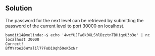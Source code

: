 ## Solution
The password for the next level can be retrieved by submitting the password of the current level to port 30000 on localhost.

```
bandit14@melinda:~$ echo '4wcYUJFw0k0XLShlDzztnTBHiqxU3b3e' | nc localhost 30000
Correct!
BfMYroe26WYalil77FoDi9qh59eK5xNr
```
